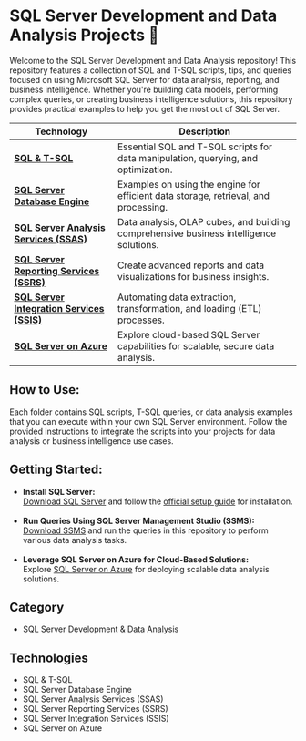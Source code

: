 # SQL Server Development and Data Analysis Projects 💾

Welcome to the SQL Server Development and Data Analysis repository! This repository features a collection of SQL and T-SQL scripts, tips, and queries focused on using Microsoft SQL Server for data analysis, reporting, and business intelligence. Whether you're building data models, performing complex queries, or creating business intelligence solutions, this repository provides practical examples to help you get the most out of SQL Server.

<table>
  <thead>
    <tr>
      <th>Technology</th>
      <th>Description</th>
    </tr>
  </thead>
  <tbody>
    <tr>
      <td><a href="SQL_TSQL"><strong>SQL & T-SQL</strong></a></td>
      <td>Essential SQL and T-SQL scripts for data manipulation, querying, and optimization.</td>
    </tr>
    <tr>
      <td><a href="SQL_Server_Database_Engine"><strong>SQL Server Database Engine</strong></a></td>
      <td>Examples on using the engine for efficient data storage, retrieval, and processing.</td>
    </tr>
    <tr>
      <td><a href="SSAS"><strong>SQL Server Analysis Services (SSAS)</strong></a></td>
      <td>Data analysis, OLAP cubes, and building comprehensive business intelligence solutions.</td>
    </tr>
    <tr>
      <td><a href="SSRS"><strong>SQL Server Reporting Services (SSRS)</strong></a></td>
      <td>Create advanced reports and data visualizations for business insights.</td>
    </tr>
    <tr>
      <td><a href="SSIS"><strong>SQL Server Integration Services (SSIS)</strong></a></td>
      <td>Automating data extraction, transformation, and loading (ETL) processes.</td>
    </tr>
    <tr>
      <td><a href="SQL_Server_on_Azure"><strong>SQL Server on Azure</strong></a></td>
      <td>Explore cloud-based SQL Server capabilities for scalable, secure data analysis.</td>
    </tr>
  </tbody>
</table>

## How to Use:

<p>
Each folder contains SQL scripts, T-SQL queries, or data analysis examples that you can execute within your own SQL Server environment. Follow the provided instructions to integrate the scripts into your projects for data analysis or business intelligence use cases.
</p>

## Getting Started:

<ul>
    <li>
        <strong>Install SQL Server:</strong><br>
        <a href="https://www.microsoft.com/en-us/sql-server/sql-server-downloads" target="_blank">Download SQL Server</a> 
        and follow the 
        <a href="https://docs.microsoft.com/en-us/sql/database-engine/install-windows/install-sql-server?view=sql-server-ver15" target="_blank">official setup guide</a> for installation.
    </li>
    <br>
    <li>
        <strong>Run Queries Using SQL Server Management Studio (SSMS):</strong><br>
        <a href="https://docs.microsoft.com/en-us/sql/ssms/download-sql-server-management-studio-ssms?view=sql-server-ver15" target="_blank">Download SSMS</a> 
        and run the queries in this repository to perform various data analysis tasks.
    </li>
    <br>
    <li>
        <strong>Leverage SQL Server on Azure for Cloud-Based Solutions:</strong><br>
        Explore 
        <a href="https://azure.microsoft.com/en-us/services/sql-database/" target="_blank">SQL Server on Azure</a> 
        for deploying scalable data analysis solutions.
    </li>
</ul>

## Category

  - SQL Server Development & Data Analysis

## Technologies

- SQL & T-SQL
- SQL Server Database Engine
- SQL Server Analysis Services (SSAS)
- SQL Server Reporting Services (SSRS)
- SQL Server Integration Services (SSIS)
- SQL Server on Azure

